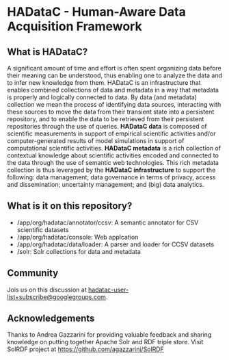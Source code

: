 # HADataC - Human-Aware Data Acquisition Framework

## What is HADataC?

A significant amount of time and effort is often spent organizing data before their meaning can be understood, thus enabling one to analyze the data and to infer new knowledge from them. HADataC is an infrastructure that enables combined collections of data and metadata in a way that metadata is properly and logically connected to data. By data (and metadata) collection we mean the process of identifying data sources, interacting with these sources to move the data from their transient state into a persistent repository, and to enable the data to be retrieved from their persistent repositories through the use of queries. **HADataC data** is composed of scientific measurements in support of empirical scientific activities and/or computer-generated results of model simulations in support of computational scientific activities. **HADataC metadata** is a rich collection of contextual knowledge about scientific activities encoded and connected to the data through the use of semantic web technologies. This rich metadata collection is thus leveraged by the **HADataC infrastructure** to support the following: data management; data governance in terms of privacy, access and dissemination; uncertainty management; and (big) data analytics.  

## What is it on this repository?

* /app/org/hadatac/annotator/ccsv: A semantic annotator for CSV scientific datasets
* /app/org/hadatac/console: Web applcation
* /app/org/hadatac/data/loader: A parser and loader for CCSV datasets
* /solr: Solr collections for data and metadata

## Community

Jois us on this discussion at hadatac-user-list+subscribe@googlegroups.com.

## Acknowledgements

Thanks to Andrea Gazzarini for providing valuable feedback and sharing knowledge on putting together Apache Solr and RDF triple store. Visit SolRDF project at https://github.com/agazzarini/SolRDF
